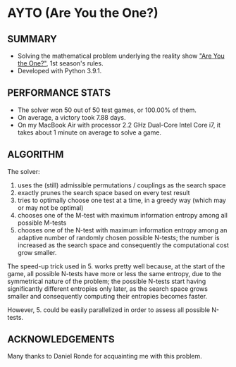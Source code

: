# AYTO (Are You the One?)

SUMMARY
-------
- Solving the mathematical problem underlying the reality show ["Are You the One?"](https://en.wikipedia.org/wiki/Are_You_the_One%3F), 1st season's rules. 
- Developed with Python 3.9.1.

PERFORMANCE STATS
-----------------
- The solver won 50 out of 50 test games, or 100.00% of them. 
- On average, a victory took 7.88 days.
- On my MacBook Air with processor 2.2 GHz Dual-Core Intel Core i7, it takes about 1 minute on average to solve a game.

ALGORITHM
---------
The solver:
1. uses the (still) admissible permutations / couplings as the search space
2. exactly prunes the search space based on every test result
3. tries to optimally choose one test at a time, in a greedy way (which may or may not be optimal)
4. chooses one of the M-test with maximum information entropy among all possible M-tests
5. chooses one of the N-test with maximum information entropy among an adaptive number of randomly chosen possible N-tests; the number is increased as the search space and consequently the computational cost grow smaller.

The speed-up trick used in 5. works pretty well because, at the start of the game, all possible N-tests have more or less the same entropy, due to the symmetrical nature of the problem; the possible N-tests start having significantly different entropies only later, as the search space grows smaller and consequently computing their entropies becomes faster.

However, 5. could be easily parallelized in order to assess all possible N-tests.

ACKNOWLEDGEMENTS
----------------
Many thanks to Daniel Ronde for acquainting me with this problem.
